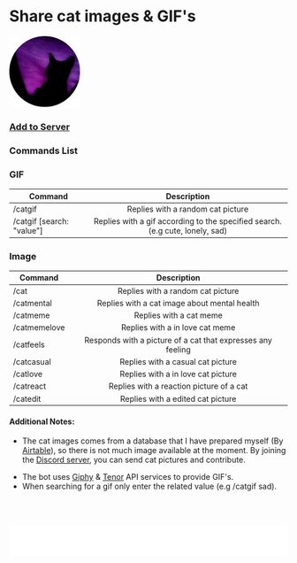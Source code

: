 
# Share cat images & GIF's

![](https://raw.githubusercontent.com/Kaosc/discord-cat-bot/master/assets/cat_128.png)
### [Add to Server](https://discord.com/api/oauth2/authorize?client_id=1052869011366477844&permissions=277025459200&scope=bot%20applications.commands)

### Commands List

### GIF

| Command | Description |
| ------------- |:-------------:|
| /catgif                     | Replies with a random cat picture |
| /catgif [search: "value"]   | Replies with a gif according to the specified search. (e.g cute, lonely, sad) |

### Image

| Command | Description |
| ------------- |:-------------:|
| /cat          | Replies with a random cat picture |
| /catmental    | Replies with a cat image about mental health |
| /catmeme      | Replies with a cat meme |
| /catmemelove  | Replies with a in love cat meme |
| /catfeels     | Responds with a picture of a cat that expresses any feeling |
| /catcasual    | Replies with a casual cat picture |
| /catlove      | Replies with a in love cat picture |
| /catreact     | Replies with a reaction picture of a cat |
| /catedit      | Replies with a edited cat picture |

#### Additional Notes:

+ The cat images comes from a database that I have prepared myself (By [Airtable](https://www.airtable.com/)), so there is not much image available at the moment. By joining the [Discord server](https://discord.gg/8ZRmukDVsa), you can send cat pictures and contribute.

* The bot uses [Giphy](https://giphy.com/) & [Tenor](https://tenor.com/) API services to provide GIF's.
* When searching for a gif only enter the related value (e.g /catgif sad).

</br>
</br>

![](./assets/giphymark.png)
